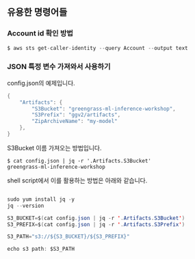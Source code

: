 ## 유용한 명령어들 

### Account id 확인 방법 

```c
$ aws sts get-caller-identity --query Account --output text
```

### JSON 특정 변수 가져와서 사용하기 

config.json의 예제입니다. 

```java
{
    "Artifacts": {
        "S3Bucket": "greengrass-ml-inference-workshop",
        "S3Prefix": "ggv2/artifacts",
        "ZipArchiveName": "my-model"
    },
}
```

S3Bucket 이름 가져오는 방법입니다. 

```
$ cat config.json | jq -r '.Artifacts.S3Bucket'
greengrass-ml-inference-workshop
```

shell script에서 이를 활용하는 방법은 아래와 같습니다. 

```java

sudo yum install jq -y
jq --version

S3_BUCKET=$(cat config.json | jq -r '.Artifacts.S3Bucket')
S3_PREFIX=$(cat config.json | jq -r '.Artifacts.S3Prefix')

S3_PATH="s3://${S3_BUCKET}/${S3_PREFIX}"

echo s3 path: $S3_PATH
```

